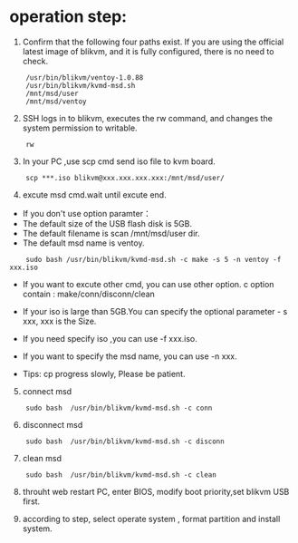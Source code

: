 # operation step:

1. Confirm that the following four paths exist. If you are using the official latest image of blikvm, and it is fully configured, there is no need to check.
```
	/usr/bin/blikvm/ventoy-1.0.88
	/usr/bin/blikvm/kvmd-msd.sh
	/mnt/msd/user    
	/mnt/msd/ventoy
```

2. SSH logs in to blikvm, executes the rw command, and changes the system permission to writable.
```
	rw
```

3. In your PC ,use scp cmd send iso file to kvm board. 
```
	scp ***.iso blikvm@xxx.xxx.xxx.xxx:/mnt/msd/user/
```	
	
4. excute msd cmd.wait until excute end. 
- If you don't use option paramter：
- The default size of the USB flash disk is 5GB.
- The default filename is scan /mnt/msd/user dir.
- The default msd name is ventoy.
```
	sudo bash /usr/bin/blikvm/kvmd-msd.sh -c make -s 5 -n ventoy -f xxx.iso
```
- If you want to excute other cmd, you can use other option. c option contain :  make/conn/disconn/clean
- If your iso is large than 5GB.You can specify the optional parameter - s xxx, xxx is the Size.
- If you need specify iso ,you can use -f xxx.iso. 
- If you want to specify the msd name, you can use -n xxx. 

- Tips: cp progress slowly, Please be patient. 
	
5. connect msd
```
	sudo bash  /usr/bin/blikvm/kvmd-msd.sh -c conn
```
		
6. disconnect msd
```
	sudo bash  /usr/bin/blikvm/kvmd-msd.sh -c disconn
```

7. clean msd
```
	sudo bash  /usr/bin/blikvm/kvmd-msd.sh -c clean
```
		
8. throuht web restart PC, enter BIOS, modify boot priority,set blikvm USB first.

9. according to step, select operate system , format partition and install system.
